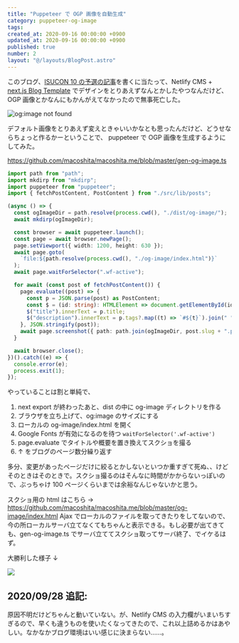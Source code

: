 ```yaml
---
title: "Puppeteer で OGP 画像を自動生成"
category: puppeteer-og-image
tags:
created_at: 2020-09-16 00:00:00 +0900
updated_at: 2020-09-16 00:00:00 +0900
published: true
number: 2
layout: "@/layouts/BlogPost.astro"
---
```


このブログ、[ISUCON 10 の予選の記事](https://macoshita.me/posts/isucon10-qualifier)を書くに当たって、Netlify CMS + [next.js Blog Template](https://github.com/wutali/nextjs-netlify-blog-template) でデザインをとりあえずなんとかしたやつなんだけど、OGP 画像とかなんにもかんがえてなかったので無事死亡した。

![og:image not found](/images/screenshot-2020-09-16-18.31.16.png)

デフォルト画像をとりあえず変えときゃいいかなとも思ったんだけど、どうせならちょっと作るかーということで、 puppeteer で OGP 画像を生成するようにしてみた。

<https://github.com/macoshita/macoshita.me/blob/master/gen-og-image.ts>

```typescript
import path from "path";
import mkdirp from "mkdirp";
import puppeteer from "puppeteer";
import { fetchPostContent, PostContent } from "./src/lib/posts";

(async () => {
  const ogImageDir = path.resolve(process.cwd(), "./dist/og-image/");
  await mkdirp(ogImageDir);

  const browser = await puppeteer.launch();
  const page = await browser.newPage();
  page.setViewport({ width: 1200, height: 630 });
  await page.goto(
    `file:${path.resolve(process.cwd(), "./og-image/index.html")}`
  );
  await page.waitForSelector(".wf-active");

  for await (const post of fetchPostContent()) {
    page.evaluate((post) => {
      const p = JSON.parse(post) as PostContent;
      const $ = (id: string): HTMLElement => document.getElementById(id)!;
      $("title").innerText = p.title;
      $("description").innerText = p.tags?.map((t) => `#${t}`).join(" ") ?? "";
    }, JSON.stringify(post));
    await page.screenshot({ path: path.join(ogImageDir, post.slug + ".png") });
  }

  await browser.close();
})().catch((e) => {
  console.error(e);
  process.exit(1);
});
```

やっていることは割と単純で、

1. next export が終わったあと、dist の中に og-image ディレクトリを作る
2. ブラウザを立ち上げて、og:image のサイズにする
3. ローカルの og-image/index.html を開く
4. Google Fonts が有効になるのを待つ `waitForSelector('.wf-active')`
5. page.evaluate でタイトルや概要を置き換えてスクショを撮る
6. ↑ をブログのページ数分繰り返す

多分、変更があったページだけに絞るとかしないといつか重すぎて死ぬ、、けどそのときはそのときで。スクショ撮るのはそんなに時間がかからないっぽいので、ぶっちゃけ 100 ページくらいまでは余裕なんじゃないかと思う。

スクショ用の html はこちら → <https://github.com/macoshita/macoshita.me/blob/master/og-image/index.html>
Ajax でローカルのファイルを取ってきたりをしてないので、今の所ローカルサーバ立てなくてもちゃんと表示できる。もし必要が出てきても、gen-og-image.ts でサーバ立ててスクショ取ってサーバ終了、でイケるはず。

大勝利した様子 ↓

![](/images/screenshot-2020-09-16-18.57.22.png)

## 2020/09/28 追記:

原因不明だけどちゃんと動いていない。が、Netlify CMS の入力欄がいまいちすぎるので、早くも違うものを使いたくなってきたので、これ以上詰めるかはあやしい。なかなかブログ環境はいい感じに決まらない……。

